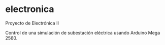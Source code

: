 # electronica
Proyecto de Electrónica II

Control de una simulación de subestación eléctrica usando Arduino Mega 2560.
